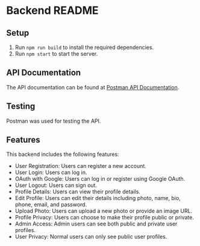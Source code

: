 # Backend README

## Setup
1. Run `npm run build` to install the required dependencies.
2. Run `npm start` to start the server.

## API Documentation
The API documentation can be found at [Postman API Documentation](https://documenter.getpostman.com/view/29588496/2sA3JM71Zi#intro).

## Testing
Postman was used for testing the API.

## Features
This backend includes the following features:

- User Registration: Users can register a new account.
- User Login: Users can log in.
- OAuth with Google: Users can log in or register using Google OAuth.
- User Logout: Users can sign out.
- Profile Details: Users can view their profile details.
- Edit Profile: Users can edit their details including photo, name, bio, phone, email, and password.
- Upload Photo: Users can upload a new photo or provide an image URL.
- Profile Privacy: Users can choose to make their profile public or private.
- Admin Access: Admin users can see both public and private user profiles.
- User Privacy: Normal users can only see public user profiles.
